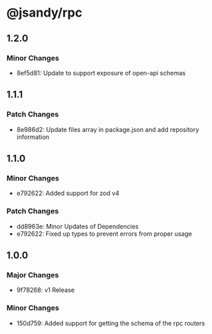 # @jsandy/rpc

## 1.2.0

### Minor Changes

- 8ef5d81: Update to support exposure of open-api schemas

## 1.1.1

### Patch Changes

- 8e986d2: Update files array in package.json and add repository information

## 1.1.0

### Minor Changes

- e792622: Added support for zod v4

### Patch Changes

- dd8963e: Minor Updates of Dependencies
- e792622: Fixed up types to prevent errors from proper usage

## 1.0.0

### Major Changes

- 9f78268: v1 Release

### Minor Changes

- 150d759: Added support for getting the schema of the rpc routers

